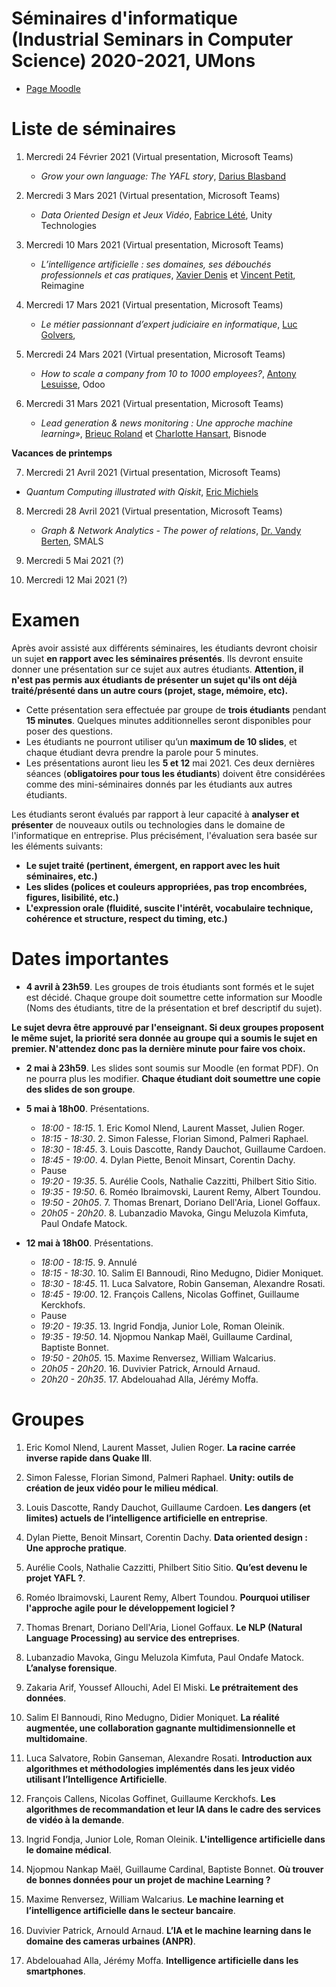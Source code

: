 # Séminaires d'informatique (Industrial Seminars in Computer Science) 2020-2021, UMons

- [Page Moodle](https://moodle.umons.ac.be/course/view.php?id=455)

# Liste de séminaires

1.	Mercredi 24 Février 2021 (Virtual presentation, Microsoft Teams)

	* *Grow your own language: The YAFL story*, [Darius Blasband](https://www.dariusblasband.com/)


2.  Mercredi 3 Mars 2021 (Virtual presentation, Microsoft Teams)

	* 	*Data Oriented Design et Jeux Vidéo*, [Fabrice Lété](https://www.linkedin.com/in/letef/?originalSubdomain=be), Unity Technologies


3.	Mercredi 10 Mars 2021 (Virtual presentation, Microsoft Teams)

	* 	*L’intelligence artificielle : ses domaines, ses débouchés professionnels et cas pratiques*, [Xavier Denis](https://www.linkedin.com/in/xavier-denis-822bb533/?originalSubdomain=be) et [Vincent Petit](https://www.linkedin.com/in/petitvincent/?originalSubdomain=be), Reimagine


4.	Mercredi 17 Mars 2021 (Virtual presentation, Microsoft Teams)

	* 	*Le métier passionnant d’expert judiciaire en informatique*, [Luc Golvers](https://www.cepani.be/golvers-luc/), 


5.	Mercredi 24 Mars 2021 (Virtual presentation, Microsoft Teams)

	* 	*How to scale a company from 10 to 1000 employees?*, [Antony Lesuisse](https://www.linkedin.com/in/antony-lesuisse-91479924/?originalSubdomain=be), Odoo


6.	Mercredi 31 Mars 2021 (Virtual presentation, Microsoft Teams)

	* 	*Lead generation & news monitoring : Une approche machine learning»*, [Brieuc Roland](https://www.linkedin.com/in/brieuc-roland/?locale=en_US) et [Charlotte Hansart](https://www.linkedin.com/in/charlottehansart/?originalSubdomain=be), Bisnode


**Vacances de printemps**

7.	Mercredi 21 Avril 2021 (Virtual presentation, Microsoft Teams)

* *Quantum Computing illustrated with Qiskit*, [Eric Michiels](https://www.linkedin.com/in/eric-michiels-87a17016/?originalSubdomain=be)

8.	Mercredi 28 Avril 2021 (Virtual presentation, Microsoft Teams)

	* *Graph & Network Analytics - The power of relations*, [Dr. Vandy Berten](https://www.smalsresearch.be/author/berten/), SMALS 

9. 	Mercredi 5 Mai 2021 (?)

10. Mercredi 12 Mai 2021 (?)

# Examen

Après avoir assisté aux différents séminaires, les étudiants devront choisir un sujet **en rapport avec les séminaires présentés**. Ils devront ensuite donner une présentation sur ce sujet aux autres étudiants. **Attention, il n'est pas permis aux étudiants de présenter un sujet qu'ils ont déjà traité/présenté dans un autre cours (projet, stage, mémoire, etc).**

* Cette présentation sera effectuée par groupe de **trois étudiants** pendant **15 minutes**. Quelques minutes additionnelles seront disponibles pour poser des questions.
* Les étudiants ne pourront utiliser qu’un **maximum de 10 slides**, et chaque étudiant devra prendre la parole pour 5 minutes.
* Les présentations auront lieu les **5 et 12** mai 2021. Ces deux dernières séances (**obligatoires pour tous les étudiants**) doivent être considérées comme des mini-séminaires donnés par les étudiants aux autres étudiants. 


Les étudiants seront évalués par rapport à leur capacité à **analyser et présenter** de nouveaux outils ou technologies dans le domaine de l'informatique en entreprise. Plus précisément, l'évaluation sera basée sur les éléments suivants:

* **Le sujet traité (pertinent, émergent, en rapport avec les huit séminaires, etc.)**
* **Les slides (polices et couleurs appropriées, pas trop encombrées, figures, lisibilité, etc.)**
* **L'expression orale (fluidité, suscite l'intérêt, vocabulaire technique, cohérence et structure, respect du timing, etc.)**

# Dates importantes

- **4 avril à 23h59**. Les groupes de trois étudiants sont formés et le sujet est décidé. Chaque groupe doit soumettre cette information sur Moodle (Noms des étudiants, titre de la présentation et bref descriptif du sujet).

**Le sujet devra être approuvé par l'enseignant. Si deux groupes proposent le même sujet, la priorité sera donnée au groupe qui a soumis le sujet en premier. N'attendez donc pas la dernière minute pour faire vos choix.**

- **2 mai à 23h59**. Les slides sont soumis sur Moodle (en format PDF). On ne pourra plus les modifier. **Chaque étudiant doit soumettre une copie des slides de son groupe**.

- **5 mai à 18h00**. Présentations.

	- *18:00 - 18:15*. 1. Eric Komol Nlend, Laurent Masset, Julien Roger.
	- *18:15 - 18:30*. 2. Simon Falesse, Florian Simond, Palmeri Raphael.
	- *18:30 - 18:45*. 3. Louis Dascotte, Randy Dauchot, Guillaume Cardoen.
	- *18:45 - 19:00*. 4. Dylan Piette, Benoit Minsart, Corentin Dachy.
	- Pause
	- *19:20 - 19:35*. 5. Aurélie Cools, Nathalie Cazzitti, Philbert Sitio Sitio.
	- *19:35 - 19:50*. 6. Roméo Ibraimovski, Laurent Remy, Albert Toundou.
	- *19:50 - 20h05*. 7. Thomas Brenart, Doriano Dell'Aria, Lionel Goffaux.
	- *20h05 - 20h20*. 8. Lubanzadio Mavoka, Gingu Meluzola Kimfuta, Paul Ondafe Matock.


- **12 mai à 18h00**. Présentations.

	- *18:00 - 18:15*. 9. Annulé
	- *18:15 - 18:30*. 10. Salim El Bannoudi, Rino Medugno, Didier Moniquet.
	- *18:30 - 18:45*. 11. Luca Salvatore, Robin Ganseman, Alexandre Rosati.
	- *18:45 - 19:00*. 12. François Callens, Nicolas Goffinet, Guillaume Kerckhofs.
	- Pause
	- *19:20 - 19:35*. 13. Ingrid Fondja, Junior Lole, Roman Oleinik.
	- *19:35 - 19:50*. 14. Njopmou Nankap Maël, Guillaume Cardinal, Baptiste Bonnet.
	- *19:50 - 20h05*. 15. Maxime Renversez, William Walcarius.
	- *20h05 - 20h20*. 16. Duvivier Patrick, Arnould Arnaud.
	- *20h20 - 20h35*. 17. Abdelouahad Alla, Jérémy Moffa.


# Groupes 

1. Eric Komol Nlend, Laurent Masset, Julien Roger. **La racine carrée inverse rapide dans Quake III**.

2. Simon Falesse, Florian Simond, Palmeri Raphael. **Unity: outils de création de jeux vidéo pour le milieu médical**.

3. Louis Dascotte, Randy Dauchot, Guillaume Cardoen. **Les dangers (et limites) actuels de l’intelligence artificielle en entreprise**. 

4. Dylan Piette, Benoit Minsart, Corentin Dachy. **Data oriented design : Une approche pratique**.

5. Aurélie Cools, Nathalie Cazzitti, Philbert Sitio Sitio. **Qu’est devenu le projet YAFL ?**.

6. Roméo Ibraimovski, Laurent Remy, Albert Toundou. **Pourquoi utiliser l'approche agile pour le développement logiciel ?**

7. Thomas Brenart, Doriano Dell'Aria, Lionel Goffaux. **Le NLP (Natural Language Processing) au service des entreprises**.

8. Lubanzadio Mavoka, Gingu Meluzola Kimfuta, Paul Ondafe Matock. **L’analyse forensique**.

9. Zakaria Arif, Youssef Allouchi, Adel El Miski. **Le prétraitement des données**.

10. Salim El Bannoudi, Rino Medugno, Didier Moniquet. **La réalité augmentée, une collaboration gagnante multidimensionnelle et multidomaine**.

11. Luca Salvatore, Robin Ganseman, Alexandre Rosati. **Introduction aux algorithmes et méthodologies implémentés dans les jeux vidéo utilisant l’Intelligence Artificielle**.

12. François Callens, Nicolas Goffinet, Guillaume Kerckhofs. **Les algorithmes de recommandation et leur IA dans le cadre des services de vidéo à la demande**.

13. Ingrid Fondja, Junior Lole, Roman Oleinik. **L'intelligence artificielle dans le domaine médical**.

14. Njopmou Nankap Maël, Guillaume Cardinal, Baptiste Bonnet. **Où trouver de bonnes données pour un projet de machine Learning ?**

15. Maxime Renversez, William Walcarius. **Le machine learning et l’intelligence artiﬁcielle dans le secteur bancaire**.

16. Duvivier Patrick, Arnould Arnaud. **L’IA et le machine learning dans le domaine des cameras urbaines (ANPR)**.

17. Abdelouahad Alla, Jérémy Moffa. **Intelligence artificielle dans les smartphones**.









